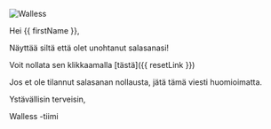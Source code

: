 ![Walless](https://walless.fi/assets/images/walless.png)

Hei {{ firstName }},

Näyttää siltä että olet unohtanut salasanasi!

Voit nollata sen klikkaamalla [tästä]({{ resetLink }})

Jos et ole tilannut salasanan nollausta, jätä tämä viesti huomioimatta.

Ystävällisin terveisin,

Walless -tiimi
